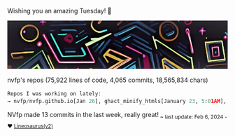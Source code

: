 Wishing you an amazing Tuesday! 🎉

![banner](./assets/banner.jpg)

nvfp's repos (75,922 lines of code, 4,065 commits, 18,565,834 chars)

```python
Repos I was working on lately:
→ nvfp/nvfp.github.io[Jan 26], ghact_minify_htmls[January 23, 5:01AM], nvfp/ghact_auto_permalink[Jan 22, 10:33AM utc+0000]
```

NVfp made 13 commits in the last week, really great!<sub> ~ last update: Feb 6, 2024 - ❤️ [Lineosaurus(v2)](https://github.com/Lineosaurus/Lineosaurus)</sub>